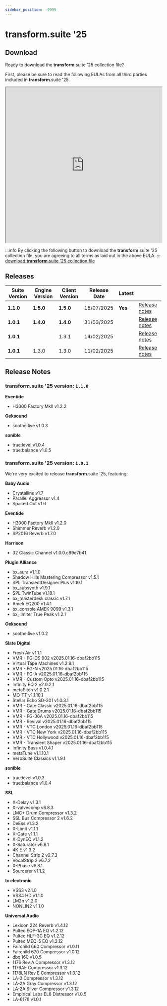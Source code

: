 ```yaml
---
sidebar_position: -9999
---
```


# transform.suite '25

## Download

Ready to download the **transform**.suite '25 collection file?

First, please be sure to read the following EULAs from all third parties included in **transform**.suite '25.

<iframe src="https://appdata.fourieraudio.com/transform/Suite25EULA.html" height="500px" width="100%"></iframe>

:::info
By clicking the following button to download the **transform**.suite '25 collection file, you are agreeing to all terms as laid out in the above EULA.
:::
<a class="button button--lg button--primary" href="https://downloads.fourieraudio.com/transform/suite/25/fa-plugin-collection-transform.suite-25-bundle_1.1.0.collection">download **transform**.suite '25 collection file</a>

## Releases

| Suite Version | Engine Version | Client Version            | Release Date | Latest  |                      |
| ------------- | -------------- | ------------------------- | ------------ | ------- | -------------------- |
| **1.1.0**     | **1.5.0**      | **1.5.0**                 | 15/07/2025   | **Yes** | [Release notes](v1-5-0.md) |
| **1.0.1**     | **1.4.0**      | **1.4.0**                 | 31/03/2025   |         | [Release notes](v1-4-0.md) |
| **1.0.1**     |                | 1.3.1                     | 14/02/2025   |         | [Release notes](v1-3-1.md) |
| **1.0.1**     | 1.3.0          | 1.3.0                     | 11/02/2025   |         | [Release notes](v1-3-0.md) |



## Release Notes
### transform.suite '25 version: `1.1.0`

**Eventide**
- H3000 Factory MkII v1.2.2

**Oeksound**
- soothe:live v1.0.3

**sonible**
- true:level v1.0.4
- true:balance v1.0.5

### transform.suite '25 version: `1.0.1`

We're very excited to release **transform**.suite '25, featuring:

**Baby Audio**
- Crystalline v1.7
- Parallel Aggressor v1.4
- Spaced Out v1.6

**Eventide**
- H3000 Factory MkII v1.2.0
- Shimmer Reverb v1.2.0
- SP2016 Reverb v1.7.0

**Harrison**
- 32 Classic Channel v1.0.0.c89e7b41

**Plugin Alliance**
- bx_aura v1.1.0
- Shadow Hills Mastering Compressor v1.5.1
- SPL TransientDesigner Plus v1.10.1
- bx_subsynth v1.9.1
- SPL TwinTube v1.18.1
- bx_masterdesk classic v1.7.1
- Amek EQ200 v1.4.1
- bx_console AMEK 9099 v1.3.1
- bx_limiter True Peak v1.2.1

**Oeksound**
- soothe:live v1.0.2

**Slate Digital**
- Fresh Air v1.1.1
- VMR - FG-DS 902 v2025.01.16-dbaf2bb115
- Virtual Tape Machines v1.2.9.1
- VMR - FG-N v2025.01.16-dbaf2bb115
- VMR - FG-A v2025.01.16-dbaf2bb115
- VMR - Custom Opto v2025.01.16-dbaf2bb115
- Infinity EQ 2 v2.0.2.1
- metaPitch v1.0.2.1
- MO-TT v1.1.10.1
- Stellar Echo SD-201 v1.0.3.1
- VMR - Gate:Classic v2025.01.16-dbaf2bb115
- VMR - Gate:Drums v2025.01.16-dbaf2bb115
- VMR - FG-36A v2025.01.16-dbaf2bb115
- VMR - Revival v2025.01.16-dbaf2bb115
- VMR - VTC London v2025.01.16-dbaf2bb115
- VMR - VTC New York v2025.01.16-dbaf2bb115
- VMR - VTC Hollywood v2025.01.16-dbaf2bb115
- VMR - Transient Shaper v2025.01.16-dbaf2bb115
- Infinity Bass v1.0.4.1
- metaTune v1.1.10.1
- VerbSuite Classics v1.1.9.1

**sonible**
- true:level v1.0.3
- true:balance v1.0.4

**SSL**
- X-Delay v1.3.1
- X-valvecomp v6.8.3
- LMC+ Drum Compressor v1.3.2
- SSL Bus Compressor 2 v1.6.2
- DeEss v1.3.2
- X-Limit v1.1.1
- X-Gate v1.1.1
- X-DynEQ v1.1.2
- X-Saturator v6.8.1
- 4K E v1.3.2
- Channel Strip 2 v2.7.3
- VocalStrip 2 v6.7.2
- X-Phase v6.8.1
- Sourcerer v1.1.2

**tc electronic**
- VSS3 v2.1.0
- VSS4 HD v1.1.0
- LM2n v1.2.0
- NONLIN2 v1.1.0

**Universal Audio**
- Lexicon 224 Reverb v1.4.12
- Pultec EQP-1A EQ v1.2.12
- Pultec HLF-3C EQ v1.2.12
- Pultec MEQ-5 EQ v1.2.12
- Fairchild 660 Compressor v1.0.11
- Fairchild 670 Compressor v1.0.12
- dbx 160 v1.0.5
- 1176 Rev A Compressor v1.3.12
- 1176AE Compressor v1.3.12
- 1176LN Rev E Compressor v1.3.12
- LA-2 Compressor v1.3.12
- LA-2A Gray Compressor v1.3.12
- LA-2A Silver Compressor v1.3.12
- Empirical Labs EL8 Distressor v1.0.5
- LA-6176 v1.0.1
